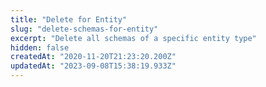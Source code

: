 ```yaml
---
title: "Delete for Entity"
slug: "delete-schemas-for-entity"
excerpt: "Delete all schemas of a specific entity type"
hidden: false
createdAt: "2020-11-20T21:23:20.200Z"
updatedAt: "2023-09-08T15:38:19.933Z"
---
```

